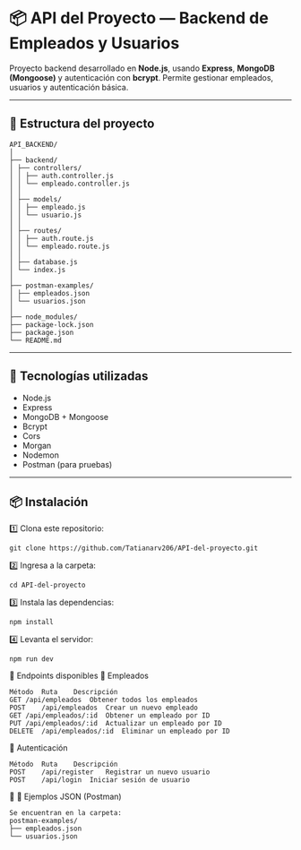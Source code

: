 # 📦 API del Proyecto — Backend de Empleados y Usuarios

Proyecto backend desarrollado en **Node.js**, usando **Express**, **MongoDB (Mongoose)** y autenticación con **bcrypt**. Permite gestionar empleados, usuarios y autenticación básica.

---

## 📂 Estructura del proyecto
```
API_BACKEND/
│
├── backend/
│ ├── controllers/
│ │ ├── auth.controller.js
│ │ └── empleado.controller.js
│ │
│ ├── models/
│ │ ├── empleado.js
│ │ └── usuario.js
│ │
│ ├── routes/
│ │ ├── auth.route.js
│ │ └── empleado.route.js
│ │
│ ├── database.js
│ └── index.js
│
├── postman-examples/
│ ├── empleados.json
│ └── usuarios.json
│
├── node_modules/
├── package-lock.json
├── package.json
└── README.md
```
---

## 📌 Tecnologías utilizadas

- Node.js
- Express
- MongoDB + Mongoose
- Bcrypt
- Cors
- Morgan
- Nodemon
- Postman (para pruebas)

---

## 📦 Instalación

1️⃣ Clona este repositorio:

```
git clone https://github.com/Tatianarv206/API-del-proyecto.git
```
2️⃣ Ingresa a la carpeta:
```
cd API-del-proyecto
```
3️⃣ Instala las dependencias:
```
npm install
```
4️⃣ Levanta el servidor:
```
npm run dev
```
📌 Endpoints disponibles
📁 Empleados
```
Método	Ruta	Descripción
GET	/api/empleados	Obtener todos los empleados
POST	/api/empleados	Crear un nuevo empleado
GET	/api/empleados/:id	Obtener un empleado por ID
PUT	/api/empleados/:id	Actualizar un empleado por ID
DELETE	/api/empleados/:id	Eliminar un empleado por ID
```
📁 Autenticación
```
Método	Ruta	Descripción
POST	/api/register	Registrar un nuevo usuario
POST	/api/login	Iniciar sesión de usuario
```
📌 📄 Ejemplos JSON (Postman)
```
Se encuentran en la carpeta:
postman-examples/
├── empleados.json
└── usuarios.json
```

